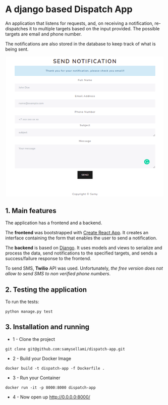 # A django based Dispatch App

An application that listens for requests, and, on receiving a notification, re-dispatches it to multiple targets based on the input provided.
The possible targets are email and phone number.

The notifications are also stored in the database to keep track of what is being sent.

<!-- ![Dispatch App](interface.png?raw=true 'Dispatch App') -->

<p align="center">
  <img src="https://github.com/samysellami/dispatch-app/blob/master/interface.png" width="500"/>
</p>

## 1. Main features

The application has a frontend and a backend.

The **frontend** was bootstrapped with [Create React App](https://github.com/facebook/create-react-app).
It creates an interface containing the form that enables the user to send a notification.

The **backend** is based on [Django](https://docs.djangoproject.com/).
It uses models and views to serialize and process the data, send notifications to the specified targets, and sends a success/failure response to the frontend.

To send SMS, **Twilio** API was used. Unfortunately, _the free version does not allow to send SMS to non verified phone numbers_.

## 2. Testing the application

To run the tests:

```
python manage.py test
```

## 3. Installation and running

-   1 - Clone the project

```
git clone git@github.com:samysellami/dispatch-app.git
```

-   2 - Build your Docker Image

```
docker build -t dispatch-app -f Dockerfile .
```

-   3 - Run your Container

```
docker run -it -p 8000:8000 dispatch-app
```

-   4 - Now open up http://0.0.0.0:8000/
